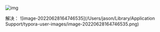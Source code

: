 ![img](https://img-blog.csdnimg.cn/c09f385dcab247fd901a9474dc645b67.png?x-oss-process=image/watermark,type_d3F5LXplbmhlaQ,shadow_50,text_Q1NETiBA5oC75piv5bm456aP55qE6ICB6LGM6LGG,size_15,color_FFFFFF,t_70,g_se,x_16)





解决：
![image-20220628164746535](/Users/jason/Library/Application Support/typora-user-images/image-20220628164746535.png)